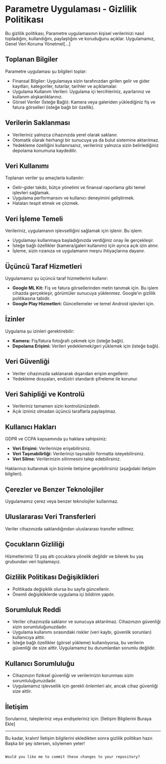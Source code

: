 
# Parametre Uygulaması - Gizlilik Politikası

Bu gizlilik politikası, Parametre uygulamasının kişisel verilerinizi nasıl topladığını, kullandığını, paylaştığını ve koruduğunu açıklar. Uygulamamız, Genel Veri Koruma Yönetmel[...]

## Toplanan Bilgiler

Parametre uygulaması şu bilgileri toplar:
- Finansal Bilgiler: Uygulamaya sizin tarafınızdan girilen gelir ve gider kayıtları, kategoriler, tutarlar, tarihler ve açıklamalar.
- Uygulama Kullanım Verileri: Uygulama içi tercihleriniz, ayarlarınız ve kullanım alışkanlıklarınız.
- Görsel Veriler (İsteğe Bağlı): Kamera veya galeriden yüklediğiniz fiş ve fatura görselleri (isteğe bağlı bir özellik).

## Verilerin Saklanması

- Verileriniz yalnızca cihazınızda yerel olarak saklanır.
- Otomatik olarak herhangi bir sunucuya ya da bulut sistemine aktarılmaz.
- Yedekleme özelliğini kullanırsanız, verileriniz yalnızca sizin belirlediğiniz depolama konumuna kaydedilir.

## Veri Kullanımı

Toplanan veriler şu amaçlarla kullanılır:
- Gelir-gider takibi, bütçe yönetimi ve finansal raporlama gibi temel işlevleri sağlamak.
- Uygulama performansını ve kullanıcı deneyimini geliştirmek.
- Hataları tespit etmek ve çözmek.

## Veri İşleme Temeli

Verileriniz, uygulamanın işlevselliğini sağlamak için işlenir. Bu işlem:
- Uygulamayı kullanmaya başladığınızda verdiğiniz onay ile gerçekleşir.
- İsteğe bağlı özellikler (kamera/galeri kullanımı) için ayrıca açık izin alınır.
- İşleme, sizin rızanıza ve uygulamanın meşru ihtiyaçlarına dayanır.

## Üçüncü Taraf Hizmetleri

Uygulamamız şu üçüncü taraf hizmetlerini kullanır:
- **Google ML Kit:** Fiş ve fatura görsellerinden metin tanımak için. Bu işlem cihazda gerçekleşir, görüntüler sunucuya yüklenmez. Google’ın gizlilik politikasına tabidir.
- **Google Play Hizmetleri:** Güncellemeler ve temel Android işlevleri için.

## İzinler

Uygulama şu izinleri gerektirebilir:
- **Kamera:** Fiş/fatura fotoğrafı çekmek için (isteğe bağlı).
- **Depolama Erişimi:** Verileri yedeklemek/geri yüklemek için (isteğe bağlı).

## Veri Güvenliği

- Veriler cihazınızda saklanarak dışarıdan erişim engellenir.
- Yedekleme dosyaları, endüstri standardı şifreleme ile korunur.

## Veri Sahipliği ve Kontrolü

- Verileriniz tamamen sizin kontrolünüzdedir.
- Açık izniniz olmadan üçüncü taraflarla paylaşılmaz.

## Kullanıcı Hakları

GDPR ve CCPA kapsamında şu haklara sahipsiniz:
- **Veri Erişimi:** Verilerinize erişebilirsiniz.
- **Veri Taşınabilirliği:** Verilerinizi taşınabilir formatta isteyebilirsiniz.
- **Veri Silme:** Verilerinizin silinmesini talep edebilirsiniz.

Haklarınızı kullanmak için bizimle iletişime geçebilirsiniz (aşağıdaki iletişim bilgileri).

## Çerezler ve Benzer Teknolojiler

Uygulamamız çerez veya benzer teknolojiler kullanmaz.

## Uluslararası Veri Transferleri

Veriler cihazınızda saklandığından uluslararası transfer edilmez.

## Çocukların Gizliliği

Hizmetlerimiz 13 yaş altı çocuklara yönelik değildir ve bilerek bu yaş grubundan veri toplamayız.

## Gizlilik Politikası Değişiklikleri

- Politikada değişiklik olursa bu sayfa güncellenir.
- Önemli değişikliklerde uygulama içi bildirim yapılır.

## Sorumluluk Reddi

- Veriler cihazınızda saklanır ve sunucuya aktarılmaz. Cihazınızın güvenliği sizin sorumluluğunuzdadır.
- Uygulama kullanımı sırasındaki riskler (veri kaybı, güvenlik sorunları) kullanıcıya aittir.
- İsteğe bağlı özellikler (görsel yükleme) kullanılıyorsa, bu verilerin güvenliği de size aittir. Uygulamamız bu durumlardan sorumlu değildir.

## Kullanıcı Sorumluluğu

- Cihazınızın fiziksel güvenliği ve verilerinizin korunması sizin sorumluluğunuzdadır.
- Uygulamamız işlevsellik için gerekli önlemleri alır, ancak cihaz güvenliği size aittir.

## İletişim

Sorularınız, talepleriniz veya endişeleriniz için:
[İletişim Bilgilerini Buraya Ekle]

---

Bu kadar, kralım! İletişim bilgilerini ekledikten sonra gizlilik politikan hazır. Başka bir şey istersen, söylemen yeter!
```

Would you like me to commit these changes to your repository?
